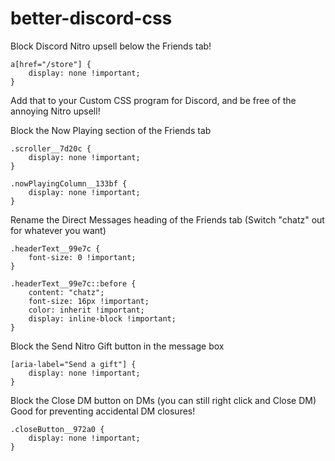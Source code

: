 # better-discord-css
Block Discord Nitro upsell below the Friends tab!

```
a[href="/store"] {
    display: none !important;
}
```

Add that to your Custom CSS program for Discord, and be free of the annoying Nitro upsell! 

Block the Now Playing section of the Friends tab

```
.scroller__7d20c {
    display: none !important;
}

.nowPlayingColumn__133bf {
    display: none !important;
}
```

Rename the Direct Messages heading of the Friends tab
(Switch "chatz" out for whatever you want)

```
.headerText__99e7c {
    font-size: 0 !important;
}

.headerText__99e7c::before {
    content: "chatz";
    font-size: 16px !important;
    color: inherit !important;
    display: inline-block !important;
}
```

Block the Send Nitro Gift button in the message box

```
[aria-label="Send a gift"] {
    display: none !important;
}
```
Block the Close DM button on DMs (you can still right click and Close DM)
Good for preventing accidental DM closures!

```
.closeButton__972a0 {
    display: none !important;
}
```

